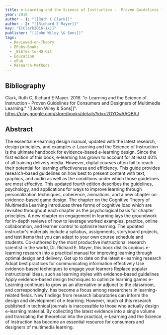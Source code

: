 ```yaml
---
title: e-Learning and the Science of Instruction -  Proven Guidelines for Consumers and Designers of Multimedia Learning
year: 2016
author - 1: "[[Ruth C Clark]]"
author - 2: "[[Richard E Mayer]]"
key: "[[Clark2016-ix]]"
publisher: "[[John Wiley \& Sons]]"
tags:
  - Reviewed-on-Theory
  - EPubs-Books
  - _BibTex-to-MD-Git
  - Education
  - ePub
  - Research-Methods
---
```


## Bibliography
Clark, Ruth C, Richard E Mayer. 2016. “e-Learning and the Science of Instruction -  Proven Guidelines for Consumers and Designers of Multimedia Learning.” "[[John Wiley \& Sons]]". https://play.google.com/store/books/details?id=c2OYCwAAQBAJ

## Abstract
The essential e-learning design manual, updated with the latest research, design principles, and examples e-Learning and the Science of Instruction is the ultimate handbook for evidence-based e-learning design. Since the first edition of this book, e-learning has grown to account for at least 40\% of all training delivery media. However, digital courses often fail to reach their potential for learning effectiveness and efficiency. This guide provides research-based guidelines on how best to present content with text, graphics, and audio as well as the conditions under which those guidelines are most effective. This updated fourth edition describes the guidelines, psychology, and applications for ways to improve learning through personalization techniques, coherence, animations, and a new chapter on evidence-based game design. The chapter on the Cognitive Theory of Multimedia Learning introduces three forms of cognitive load which are revisited throughout each chapter as the psychological basis for chapter principles. A new chapter on engagement in learning lays the groundwork for in-depth reviews of how to leverage worked examples, practice, online collaboration, and learner control to optimize learning. The updated instructor's materials include a syllabus, assignments, storyboard projects, and test items that you can adapt to your own course schedule and students. Co-authored by the most productive instructional research scientist in the world, Dr. Richard E. Mayer, this book distills copious e-learning research into a practical manual for improving learning through optimal design and delivery. Get up to date on the latest e-learning research Adopt best practices for communicating information effectively Use evidence-based techniques to engage your learners Replace popular instructional ideas, such as learning styles with evidence-based guidelines Apply evidence-based design techniques to optimize learning games e-Learning continues to grow as an alternative or adjunct to the classroom, and correspondingly, has become a focus among researchers in learning-related fields. New findings from research laboratories can inform the design and development of e-learning. However, much of this research published in technical journals is inaccessible to those who actually design e-learning material. By collecting the latest evidence into a single volume and translating the theoretical into the practical, e-Learning and the Science of Instruction has become an essential resource for consumers and designers of multimedia learning.